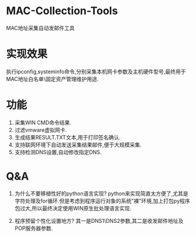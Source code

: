 # MAC-Collection-Tools
MAC地址采集自动发邮件工具

# 实现效果
执行ipconfig,systeminfo命令,分别采集本机网卡参数及主机硬件型号,最终用于MAC地址白名单\固定资产管理维护用途.

# 功能
1. 采集WIN CMD命令结果.
2. 过滤vmware虚拟网卡.
3. 生成结果RESULT.TXT文本,用于打印签名确认.
4. 支持联网环境下自动发送采集结果邮件,便于大规模采集.
5. 支持检测DNS设置,自动修改指定DNS.

# Q&A
1. 为什么不要移植性好的python语言实现?
   python来实现简直太方便了,尤其是字符处理及for循环.但是考虑到程序运行对象的系统"裸"环境,加上打包py程序包过大,所以最终决定使用WIN原生批处理语言实现.
   
2. 程序预留个性化设置地方?
   其一是DNS1\DNS2参数,其二是收发邮件地址及POP服务器参数.
